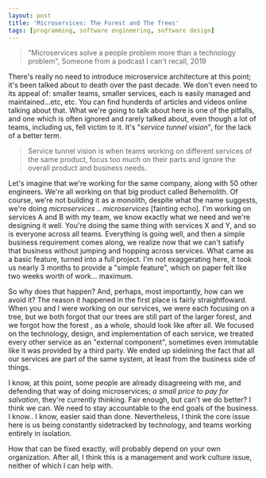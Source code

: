 ```yaml
---
layout: post
title: 'Microservices: The Forest and The Trees'
tags: [programming, software engineering, software design]
---
```


> "Microservices solve a people problem more than a technology problem",
Someone from a podcast I can't recall, 2019

There's really no need to introduce microservice architecture at this point; it's been talked
about to death over the past decade. We don't even need to its appeal of: smaller teams,
smaller services, each is easily managed and maintained...etc, etc. You can find
hunderds of articles and videos online talking about that. What we're going to talk
about here is one of the pitfalls, and one which is often ignored and rarely talked about,
even though a lot of teams, including us, fell victim to it. It's
"*service tunnel vision*", for the lack of a better term.

> Service tunnel vision is when teams working on different services of the same
product, focus too much on their parts and ignore the overall product and business
needs.

Let's imagine that we're working for the same company, along with 50 other engineers.
We're all working on that big product called Behemolith. Of course, we're not
building it as a monolith, despite what the name suggests, we're doing *microservices*
.. *microservices* [fainting echo]. I'm working on services A and B with my team,
we know exactly what we need and we're designing it well. You're doing the same
thing with services X and Y, and so is everyone across all teams. Everything is going
well, and then a simple business requirement comes along, we realize now that we
can't satisfy that business without jumping and hopping across services. What
came as a basic feature, turned into a full project. I'm not exaggerating here,
it took us nearly 3 months to provide a "simple feature", which on paper felt like
two weeks worth of work... maximum.

So why does that happen? And, perhaps, most importantly, how can we avoid it? The
reason it happened in the first place is fairly straightfoward. When you and I
were working on our services, we were each focusing on a tree, but we both forgot
that our trees are still part of the larger forest, and we forgot how the forest
, as a whole, should look like after all. We focused on the technology, design,
and implementation of each service, we treated every other service as an "external component",
sometimes even immutable like it was provided by a third party. We ended up
sidelining the fact that all our services are part of the same system, at least
from the business side of things.

I know, at this point, some people are already disagreeing with me, and defending
that way of doing microservices; *a small price to pay for salvation*, they're
currently thinking. Fair enough, but can't we do better? I think we can. We need
to stay accountable to the end goals of the business. I know.. I know, easier
said than done. Nevertheless, I think the core issue here is us being constantly
sidetracked by technology, and teams working entirely in isolation.

How that can be fixed exactly, will probably depend on your own organization.
After all, I think this is a management and work culture issue, neither of which
I can help with.
